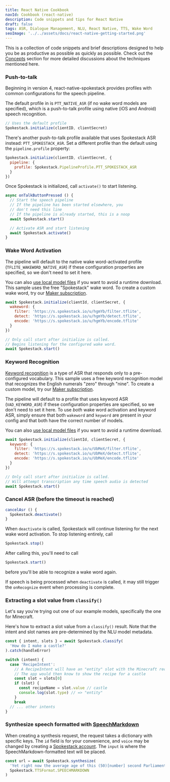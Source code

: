 ```yaml
---
title: React Native Cookbook
navId: Cookbook (react-native)
description: Code snippets and tips for React Native
draft: false
tags: ASR, Dialogue Management, NLU, React Native, TTS, Wake Word
seoImage: '../../assets/docs/react-native-getting-started.png'
---
```


This is a collection of code snippets and brief descriptions designed to help you be as productive as possible as quickly as possible. Check out the [Concepts](/docs/concepts) section for more detailed discussions about the techniques mentioned here.

### Push-to-talk

Beginning in version 4, react-native-spokestack provides profiles with common configurations for the speech pipeline.

The default profile in is `PTT_NATIVE_ASR` (if no wake word models are specified), which is a push-to-talk profile using native (iOS and Android) speech recognition.

```js
// Uses the default profile
Spokestack.initialize(clientID, clientSecret)
```

There's another push-to-talk profile available that uses Spokestack ASR instead: `PTT_SPOKESTACK_ASR`. Set a different profile than the default using the `pipeline.profile` property:

```js
Spokestack.initialize(clientID, clientSecret, {
  pipeline: {
    profile: Spokestack.PipelineProfile.PTT_SPOKESTACK_ASR
  }
})
```

Once Spokestack is initialized, call `activate()` to start listening.

```js
async onTalkButtonPressed () {
  // Start the speech pipeline
  // If the pipeline has been started elsewhere, you
  // don't need this line
  // If the pipeline is already started, this is a noop
  await Spokestack.start()

  // Activate ASR and start listening
  await Spokestack.activate()
}
```

### Wake Word Activation

The pipeline will default to the native wake word-activated profile (`TFLITE_WAKEWORD_NATIVE_ASR`) if these configuration properties are specified, so we don't need to set it here.

You can also [use local model files](require-models) if you want to avoid a runtime download. This sample uses the free "Spokestack" wake word. To create a custom wake word, try our [Maker subscription](/pricing#maker).

```js
await Spokestack.initialize(clientId, clientSecret, {
  wakeword: {
    filter: 'https://s.spokestack.io/u/hgmYb/filter.tflite',
    detect: 'https://s.spokestack.io/u/hgmYb/detect.tflite',
    encode: 'https://s.spokestack.io/u/hgmYb/encode.tflite'
  }
})

// Only call start after initialize is called.
// Begins listening for the configured wake word.
await Spokestack.start()
```

### Keyword Recognition

[Keyword recognition](/docs/concepts/keywords) is a type of ASR that responds only to a pre-configured vocabulary. This sample uses a free keyword recognition model that recognizes the English numerals "zero" through "nine". To create a custom model, try our [Maker subscription](/pricing#maker).

The pipeline will default to a profile that uses keyword ASR (`VAD_KEYWORD_ASR`) if these configuration properties are specified, so we don't need to set it here. To use _both_ wake word activation and keyword ASR, simply ensure that both `wakeword` and `keyword` are present in your config and that both have the correct number of models.

You can also [use local model files](require-models) if you want to avoid a runtime download.

```js
await Spokestack.initialize(clientId, clientSecret, {
  keyword: {
    filter: 'https://s.spokestack.io/u/UbMeX/filter.tflite',
    detect: 'https://s.spokestack.io/u/UbMeX/detect.tflite',
    encode: 'https://s.spokestack.io/u/UbMeX/encode.tflite'
  }
})

// Only call start after initialize is called.
// Will attempt transcription any time speech audio is detected
await Spokestack.start()
```

### Cancel ASR (before the timeout is reached)

```js
cancelAsr () {
  Spokestack.deactivate()
}
```

When `deactivate` is called, Spokestack will continue listening for the next wake word activation. To stop listening entirely, call

```js
Spokestack.stop()
```

After calling this, you'll need to call

```js
Spokestack.start()
```

before you'll be able to recognize a wake word again.

If speech is being processed when `deactivate` is called, it may still trigger the `onRecognize` event when processing is complete.

### Extracting a slot value from `classify()`

Let's say you're trying out one of our example models, specifically the one for Minecraft.

Here's how to extract a slot value from a `classify()` result. Note that the intent and slot names are pre-determined by the NLU model metadata.

```ts
const { intent, slots } = await Spokestack.classify(
  'How do I make a castle?'
).catch(handleError)

switch (intent) {
  case 'RecipeIntent':
    // A RecipeIntent will have an "entity" slot with the Minecraft recipe name
    // The app would then know to show the recipe for a castle
    const slot = slots[0]
    if (slot) {
      const recipeName = slot.value // castle
      console.log(slot.type) // => "entity"
    }
    break
  // ... other intents
}
```

### Synthesize speech formatted with [SpeechMarkdown](https://www.speechmarkdown.org/)

When creating a synthesis request, the request takes a dictionary with specific keys. The `id` field is for your convenience, and `voice` may be changed by creating a [Spokestack account](/account). The `input` is where the SpeechMarkdown-formatted text will be placed.

```js
const url = await Spokestack.synthesize(
  'Yet right now the average age of this (50)[number] second Parliament is (49)[number] years old, [1s] OK.',
  Spokestack.TTSFormat.SPEECHMARKDOWN
)
```
